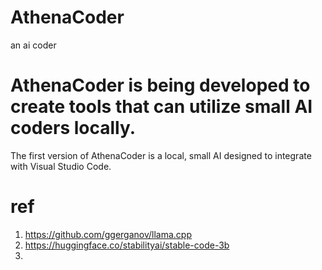 # AthenaCoder
an ai coder

# AthenaCoder is being developed to create tools that can utilize small AI coders locally.
  The first version of AthenaCoder is a local, small AI designed to integrate with Visual Studio Code.  


# ref
1. https://github.com/ggerganov/llama.cpp
2. https://huggingface.co/stabilityai/stable-code-3b
3.  